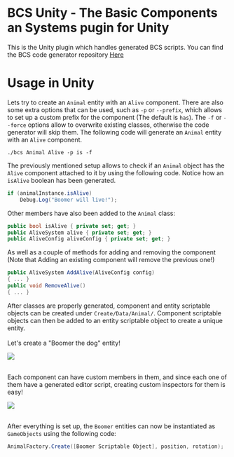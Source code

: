 BCS Unity - The Basic Components an Systems pugin for Unity
===========================================

This is the Unity plugin which handles generated BCS scripts.
You can find the BCS code generator repository [Here](https://github.com/Clovergruff/BCS)

Usage in Unity
==============
Lets try to create an `Animal` entity with an `Alive` component. There are also some extra options that can be used, such as `-p` or `--prefix`, which allows to set up a custom prefix for the component (The default is `has`). The `-f` or `--force` options allow to overwrite existing classes, otherwise the code generator will skip them. The following code will generate an `Animal` entity with an `Alive` component.
```console
./bcs Animal Alive -p is -f
```
The previously mentioned setup allows to check if an `Animal` object has the `Alive` component attached to it by using the following code. Notice how an `isAlive` boolean has been generated.
```csharp
if (animalInstance.isAlive)
	Debug.Log("Boomer will live!");
```
Other members have also been added to the `Animal` class:
```csharp
public bool isAlive { private set; get; }
public AliveSystem alive { private set; get; }
public AliveConfig aliveConfig { private set; get; }
```
As well as a couple of methods for adding and removing the component (Note that Adding an existing component will remove the previous one!)
```csharp
public AliveSystem AddAlive(AliveConfig config)
{ ... }
public void RemoveAlive()
{ ... }
```

After classes are properly generated, component and entity scriptable objects can be created under `Create/Data/Animal/`. Component scriptable objects can then be added to an entity scriptable object to create a unique entity.<br /> <br />Let's create a "Boomer the dog" entity!

<img src="https://i.imgur.com/nGrQGVV.png">
<br /><br />

Each component can have custom members in them, and since each one of them have a generated editor script, creating custom inspectors for them is easy!

<img src="https://i.imgur.com/VUavGxM.png">
<br /><br />

After everything is set up, the `Boomer` entities can now be instantiated as `GameObjects` using the following code:
```csharp
AnimalFactory.Create([Boomer Scriptable Object], position, rotation);
```
